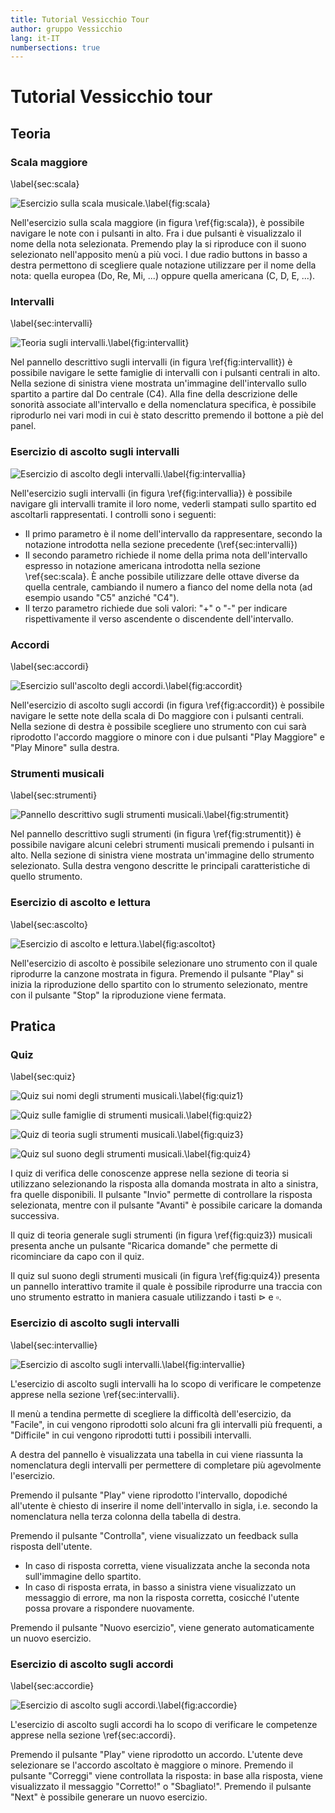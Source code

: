 ```yaml
---
title: Tutorial Vessicchio Tour
author: gruppo Vessicchio
lang: it-IT
numbersections: true
---
```


# Tutorial Vessicchio tour

## Teoria

### Scala maggiore
\label{sec:scala}

![Esercizio sulla scala musicale.\label{fig:scala}](immagini/scala.jpg)

Nell'esercizio sulla scala maggiore (in figura \ref{fig:scala}), è possibile navigare le note con i pulsanti in alto. Fra i due pulsanti è visualizzalo il nome della nota selezionata. Premendo play la si riproduce con il suono selezionato nell'apposito menù a più voci. I due radio buttons in basso a destra permettono di scegliere quale notazione utilizzare per il nome della nota: quella europea (Do, Re, Mi, ...) oppure quella americana (C, D, E, ...).

### Intervalli
\label{sec:intervalli}

![Teoria sugli intervalli.\label{fig:intervallit}](immagini/intervallit.jpg)

Nel pannello descrittivo sugli intervalli (in figura \ref{fig:intervallit}) è possibile navigare le sette famiglie di intervalli con i pulsanti centrali in alto. Nella sezione di sinistra viene mostrata un'immagine dell'intervallo sullo spartito a partire dal Do centrale (C4). Alla fine della descrizione delle sonorità associate all'intervallo e della nomenclatura specifica, è possibile riprodurlo nei vari modi in cui è stato descritto premendo il bottone a piè del panel.

### Esercizio di ascolto sugli intervalli

![Esercizio di ascolto degli intervalli.\label{fig:intervallia}](immagini/intervallia.jpg)

Nell'esercizio sugli intervalli (in figura \ref{fig:intervallia}) è possibile navigare gli intervalli tramite il loro nome, vederli stampati sullo spartito ed ascoltarli rappresentati. I controlli sono i seguenti:

- Il primo parametro è il nome dell'intervallo da rappresentare, secondo la notazione introdotta nella sezione precedente (\ref{sec:intervalli})
- Il secondo parametro richiede il nome della prima nota dell'intervallo espresso in notazione americana introdotta nella sezione \ref{sec:scala}. È anche possibile utilizzare delle ottave diverse da quella centrale, cambiando il numero a fianco del nome della nota (ad esempio usando "C5" anziché "C4").
- Il terzo parametro richiede due soli valori: "+" o "-" per indicare rispettivamente il verso ascendente o discendente dell'intervallo.

### Accordi
\label{sec:accordi}

![Esercizio sull'ascolto degli accordi.\label{fig:accordit}](immagini/accordit.jpg)

Nell'esercizio di ascolto sugli accordi (in figura \ref{fig:accordit}) è possibile navigare le sette note della scala di Do maggiore con i pulsanti centrali. Nella sezione di destra è possibile scegliere uno strumento con cui sarà riprodotto l'accordo maggiore o minore con i due pulsanti "Play Maggiore" e "Play Minore" sulla destra.

### Strumenti musicali
\label{sec:strumenti}

![Pannello descrittivo sugli strumenti musicali.\label{fig:strumentit}](immagini/strumentit.jpg)

Nel pannello descrittivo sugli strumenti (in figura \ref{fig:strumentit}) è possibile navigare alcuni celebri strumenti musicali premendo i pulsanti in alto. Nella sezione di sinistra viene mostrata un'immagine dello strumento selezionato. Sulla destra vengono descritte le principali caratteristiche di quello strumento.

### Esercizio di ascolto e lettura
\label{sec:ascolto}

![Esercizio di ascolto e lettura.\label{fig:ascoltot}](immagini/ascoltot.jpg)

Nell'esercizio di ascolto è possibile selezionare uno strumento con il quale riprodurre la canzone mostrata in figura. Premendo il pulsante "Play" si inizia la riproduzione dello spartito con lo strumento selezionato, mentre con il pulsante "Stop" la riproduzione viene fermata.

## Pratica

### Quiz
\label{sec:quiz}

![Quiz sui nomi degli strumenti musicali.\label{fig:quiz1}](immagini/quiz1.jpg)

![Quiz sulle famiglie di strumenti musicali.\label{fig:quiz2}](immagini/quiz2.jpg)

![Quiz di teoria sugli strumenti musicali.\label{fig:quiz3}](immagini/quiz3.jpg)

![Quiz sul suono degli strumenti musicali.\label{fig:quiz4}](immagini/quiz4.jpg)

I quiz di verifica delle conoscenze apprese nella sezione di teoria si utilizzano selezionando la risposta alla domanda mostrata in alto a sinistra, fra quelle disponibili. Il pulsante "Invio" permette di controllare la risposta selezionata, mentre con il pulsante "Avanti" è possibile caricare la domanda successiva.

Il quiz di teoria generale sugli strumenti (in figura \ref{fig:quiz3}) musicali presenta anche un pulsante "Ricarica domande" che permette di ricominciare da capo con il quiz.

Il quiz sul suono degli strumenti musicali (in figura \ref{fig:quiz4}) presenta un pannello interattivo tramite il quale è possibile riprodurre una traccia con uno strumento estratto in maniera casuale utilizzando i tasti $\triangleright$ e $\square$.

### Esercizio di ascolto sugli intervalli
\label{sec:intervallie}

![Esercizio di ascolto sugli intervalli.\label{fig:intervallie}](immagini/intervallie.jpg)

L'esercizio di ascolto sugli intervalli ha lo scopo di verificare le competenze apprese nella sezione \ref{sec:intervalli}.

Il menù a tendina permette di scegliere la difficoltà dell'esercizio, da "Facile", in cui vengono riprodotti solo alcuni fra gli intervalli più frequenti, a "Difficile" in cui vengono riprodotti tutti i possibili intervalli.

A destra del pannello è visualizzata una tabella in cui viene riassunta la nomenclatura degli intervalli per permettere di completare più agevolmente l'esercizio.

Premendo il pulsante "Play" viene riprodotto l'intervallo, dopodiché all'utente è chiesto di inserire il nome dell'intervallo in sigla, i.e. secondo la nomenclatura nella terza colonna della tabella di destra.

Premendo il pulsante "Controlla", viene visualizzato un feedback sulla risposta dell'utente.

- In caso di risposta corretta, viene visualizzata anche la seconda nota sull'immagine dello spartito.
- In caso di risposta errata, in basso a sinistra viene visualizzato un messaggio di errore, ma non la risposta corretta, cosicché l'utente possa provare a rispondere nuovamente.

Premendo il pulsante "Nuovo esercizio", viene generato automaticamente un nuovo esercizio.

### Esercizio di ascolto sugli accordi
\label{sec:accordie}

![Esercizio di ascolto sugli accordi.\label{fig:accordie}](immagini/accordie.jpg)

L'esercizio di ascolto sugli accordi ha lo scopo di verificare le competenze apprese nella sezione \ref{sec:accordi}.

Premendo il pulsante "Play" viene riprodotto un accordo. L'utente deve selezionare se l'accordo ascoltato è maggiore o minore. Premendo il pulsante "Correggi" viene controllata la risposta: in base alla risposta, viene visualizzato il messaggio "Corretto!" o "Sbagliato!". Premendo il pulsante "Next" è possibile generare un nuovo esercizio.
